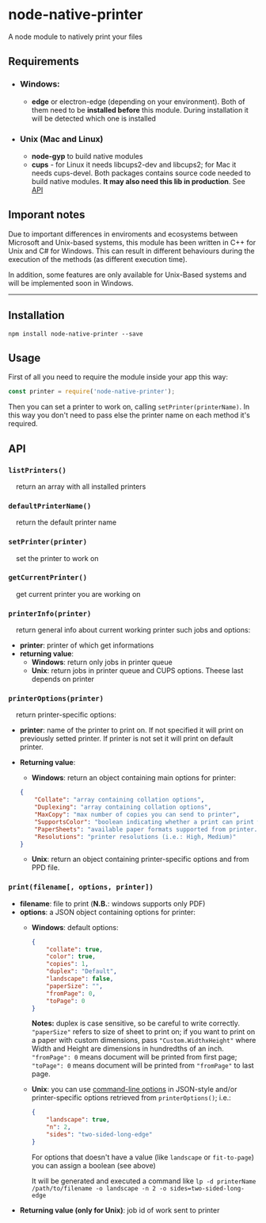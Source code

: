 # node-native-printer

A node module to natively print your files

## Requirements

* ### Windows:

   * **edge** or electron-edge (depending on your environment). Both of them need to be **installed before** this module. During installation it will be detected which one is installed

* ### Unix (Mac and Linux)

   * **node-gyp** to build native modules
   * **cups** - for Linux it needs libcups2-dev and libcups2; for Mac it needs cups-devel. Both packages contains source code needed to build native modules. **It may also need this lib in production**. See [API](#api)

## Imporant notes

Due to important differences in enviroments and ecosystems between Microsoft and Unix-based systems, this module has been written in C++ for Unix and C# for Windows. This can result in different behaviours during the execution of the methods (as different execution time).

In addition, some features are only available for Unix-Based systems and will be implemented soon in Windows.

***
## Installation
```
npm install node-native-printer --save
```

## Usage
First of all you need to require the module inside your app this way:
```javascript
const printer = require('node-native-printer');
```

Then you can set a printer to work on, calling `setPrinter(printerName)`. In this way you don't need to pass else the printer name on each method it's required.

## API

### `listPrinters()`
&nbsp;&nbsp;&nbsp;&nbsp;return an array with all installed printers

### `defaultPrinterName()`
&nbsp;&nbsp;&nbsp;&nbsp;return the default printer name

### `setPrinter(printer)`
&nbsp;&nbsp;&nbsp;&nbsp;set the printer to work on


### `getCurrentPrinter()`
&nbsp;&nbsp;&nbsp;&nbsp;get current printer you are working on

### `printerInfo(printer)`

&nbsp;&nbsp;&nbsp;&nbsp;return general info about current working printer such jobs and options: 

* **printer**: printer of which get informations
* **returning value**:
   * **Windows**: return only jobs in printer queue
   * **Unix**: return jobs in printer queue and CUPS options. Theese last depends on printer

### `printerOptions(printer)`
&nbsp;&nbsp;&nbsp;&nbsp;return printer-specific options:
   * **printer**: name of the printer to print on. If not specified it will print on previously setted printer. If printer is not set it will print on default printer.
   * **Returning value**:
      * **Windows**: return an object containing main options for printer:

      ```json 
      {
          "Collate": "array containing collation options",
          "Duplexing": "array containing collation options",
          "MaxCopy": "max number of copies you can send to printer",
          "SupportsColor": "boolean indicating whether a print can print with colors",
          "PaperSheets": "available paper formats supported from printer. If custom is present it can be submitted custom width and height",
          "Resolutions": "printer resolutions (i.e.: High, Medium)"
      }
      ```

      * **Unix**: return an object containing printer-specific options and from PPD file.

### `print(filename[, options, printer])`
   * **filename**: file to print (**N.B.**: windows supports only PDF)
   * **options**: a JSON object containing options for printer:
      * **Windows**: default options:
         ```json
         {
             "collate": true,
             "color": true,
             "copies": 1,
             "duplex": "Default",
             "landscape": false,
             "paperSize": "",
             "fromPage": 0,
             "toPage": 0
         }
         ```
         **Notes:** duplex is case sensitive, so be careful to write correctly. `"paperSize"` refers to size of sheet to print on; if you want to print on a paper with custom dimensions, pass `"Custom.WidthxHeight"` where Width and Height are dimensions in hundredths of an inch. `"fromPage": 0` means document will be printed from first page; `"toPage": 0` means document will be printed from `"fromPage"` to last page.

      * **Unix**: you can use [command-line options](https://www.cups.org/doc/options.html) in JSON-style and/or printer-specific options retrieved from `printerOptions()`; i.e.:

         ```json      
         {
             "landscape": true,
             "n": 2,
             "sides": "two-sided-long-edge"
         }
         ```

         For options that doesn't have a value (like `landscape` or `fit-to-page`) you can assign a boolean (see above)

         It will be generated and executed a command like `lp -d printerName /path/to/filename -o landscape -n 2 -o sides=two-sided-long-edge`
   * **Returning value (only for Unix)**: job id of work sent to printer
